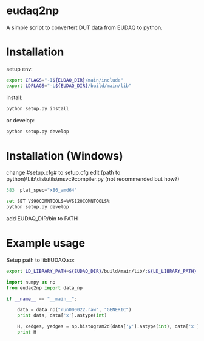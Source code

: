 eudaq2np
=======================

A simple script to convertert DUT data from EUDAQ to python.
 
# Installation

setup env:
```bash
export CFLAGS="-I${EUDAQ_DIR}/main/include" 
export LDFLAGS="-L${EUDAQ_DIR}/build/main/lib"
```

install:
```bash
python setup.py install
```

or develop:
```bash
python setup.py develop
```

# Installation (Windows)
change #setup.cfg# to setup.cfg
edit (path to python)\Lib\distutils\msvc9compiler.py (not recommended but how?)
```python
383  plat_spec="x86_amd64"
```
```bash
set SET VS90COMNTOOLS=%VS120COMNTOOLS%
python setup.py develop
```
add EUDAQ_DIR/bin to PATH

# Example usage 

Setup path to libEUDAQ.so:
```bash
export LD_LIBRARY_PATH=${EUDAQ_DIR}/build/main/lib/:${LD_LIBRARY_PATH}
```

```python
import numpy as np
from eudaq2np import data_np

if __name__ == "__main__":

    data = data_np("run000022.raw", "GENERIC")
    print data, data['x'].astype(int)

    H, xedges, yedges = np.histogram2d(data['y'].astype(int), data['x'].astype(int))
    print H
```



